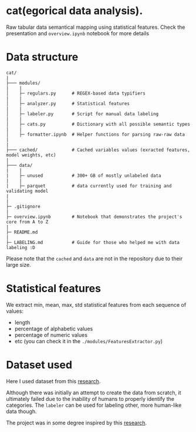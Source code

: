 # cat(egorical data analysis).

Raw tabular data semantical mapping using statistical features. Check the presentation and `overview.ipynb` notebook for more details

# Data structure
```
cat/
|
├─── modules/
|    |
│    ├─ regulars.py      # REGEX-based data typifiers
|    |
│    ├─ analyzer.py      # Statistical features
|    |
│    ├─ labeler.py       # Script for manual data labeling
|    |
│    ├─ cats.py          # Dictionary with all possible semantic types
|    |
│    ├─ formatter.ipynb  # Helper functions for parsing raw-raw data
|
|
├─── cached/             # Cached variables values (exracted features, model weights, etc)
|
├─── data/
|    |
|    ├─ unused           # 300+ GB of mostly unlabeled data
|    |
|    ├─ parquet          # data currently used for training and validating model
|    
|
├─ .gitignore
|
├─ overview.ipynb        # Notebook that demonstrates the project's core from A to Z
|
├─ README.md
|
├─ LABELING.md           # Guide for those who helped me with data labeling :D
```

Please note that the `cached` and `data` are not in the repository due to their large size.

# Statistical features 
We extract min, mean, max, std statistical features from each sequence of values:
  - length
  - percentage of alphabetic values
  - percentage of numeric values
  - etc (you can check it in the ```./modules/FeaturesExtractor.py```)
  

# Dataset used
Here I used dataset from this [research](https://arxiv.org/pdf/1905.10688.pdf).

Although there was initially an attempt to create the data from scratch, it ultimately failed due to the inability of humans to properly identify the categories. The ```labeler``` can be used for labeling other, more human-like data though.

The project was in some degree inspired by this [research](https://arxiv.org/pdf/1905.10688.pdf).
